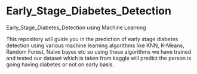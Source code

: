 # Early_Stage_Diabetes_Detection
Early_Stage_Diabetes_Detection using Machine Learning

This repository will guide you in the prediction of early stage diabetes detection using various machine learning algorithms like KNN, K-Means, Random Forest, Naive bayes etc so using these algorithms we have trained and tested our dataset which is taken from kaggle will predict the person is going having diabetes or not on early basis.
